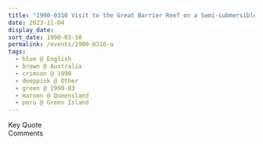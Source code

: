 ```yaml
---
title: "1990-0310 Visit to the Great Barrier Reef on a Semi-submersible Jet-boat, Green Island (off the coast of Cairns City), Queensland, Australia"
date: 2023-11-04
display_date: 
sort_date: 1990-03-10
permalink: /events/1990-0310-a
tags:
  - blue @ English
  - brown @ Australia
  - crimson @ 1990
  - deeppink @ Other
  - green @ 1990-03
  - maroon @ Queensland
  - peru @ Green Island
---
```


<wave-list>
  <list-title color="green" width="75">Key Quote</list-title>
  <list-item color="BlanchedAlmond"  width="200"></list-item>
  <list-item color="Lavender"></list-item>
  <list-item color="BlanchedAlmond"></list-item>
</wave-list>

<br>

<wave-list>
  <list-title color="green" width="75">Comments</list-title>
  <list-item color="BlanchedAlmond"  width="200"></list-item>
  <list-item color="Lavender"></list-item>
  <list-item color="BlanchedAlmond"></list-item>
</wave-list>